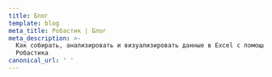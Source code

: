 ```yaml
---
title: Блог
template: blog
meta_title: Робастик | Блог
meta_description: >-
  Как собирать, анализировать и визуализировать данные в Excel с помощью
  Робастика
canonical_url: ' '
---
```

